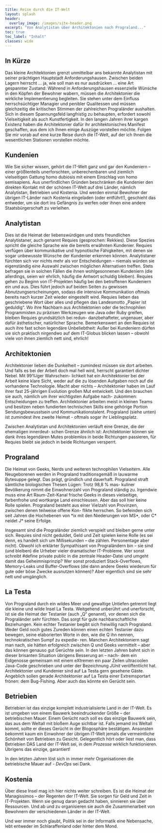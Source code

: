 ```yaml
---
title: Reise durch die IT-Welt
layout: splash
header:
  overlay_image: /images/site-header.png
excerpt: "Von Analytistan über Architektonien nach Prograland..."
toc: true
toc_label: "Inhalt"
classes: wide
---
```



## In Kürze

Das kleine Architektonien grenzt unmittelbar ans bekannte Analytistan mit seiner prächtigen Hauptstadt Anforderungshausen. Zwischen beiden Lagern herrscht ... ja, wie soll man es nur ausdrücken ... eine Art gespannter Zustand: Während in Anforderungshausen essenzielle Wünsche in den Köpfen der Bewohner wabern, müssen die Architektonier die wirkliche Implementierung begleiten. Sie stehen unter dem Einfluss herrschsüchtiger Managier und penibler Qualitessen und müssen gleichzeitig die kritischen Stimmen der zahlreichen Prograländer aushalten.
Sich in diesem Spannungsfeld langfristig zu behaupten, erfordert sowohl Vielseitigkeit als auch Kunstfertigkeit. In den langen Jahren ihrer kargen Existenz haben die Architektonier dafür ihr architektonisches Manifest geschaffen, aus dem ich Ihnen einige Auszüge
vorstellen möchte.
Folgen Sie mir vorab auf eine kurze Reise durch die IT-Welt, auf der ich Ihnen die wesentlichen Stationen vorstellen möchte.

## Kundenien
Wie Sie sicher wissen, gehört die IT-Welt ganz und gar den Kundeniern – einer größtenteils unerforschten, unberechenbaren und ziemlich vielseitigen Gattung homo dubiosis mit einem Einschlag von homo semisapiens. Aus unerfindlichen Gründen beschränken die Kundenier den direkten Kontakt mit der schönen IT-Welt auf drei Länder, nämlich Analytistan, Betriebien und Kostenia. Und werden einmal Bewohner der übrigen IT-Länder nach Kostenia eingeladen (oder entführt!), geschieht das entweder, um sie dort ins Gefängnis zu werfen oder ihnen eine andere Staatsbürgerschaft zu verleihen.

## Analytistan

Dies ist die Heimat der liebenswürdigen und stets freundlichen Analytistaner, auch genannt Requies (gesprochen: Rekkies). Diese Spezies spricht die gleiche Sprache wie die bereits erwähnten Kundenier. Requies verfügen über kommunikative und hypnotische Fähigkeiten, mit denen sie sogar unbewusste Wünsche der Kundenier erkennen können. Analytistaner fürchten sich vor nichts mehr als vor Entscheidungen – niemals würden sie eigenständig eine Auswahl zwischen möglichen Alternativen treffen. Stets befragen sie in solchen Fällen die ihnen wohlgesonnenen Kundeniern (die allerdings, seien wir ehrlich, häufig die Antwort schuldig bleiben).
Requies gehen zu Beginn von IT-Projekten häufig bei den betroffenen Kundeniern ein und aus. Dies führt jedoch auf beiden Seiten zu gewissen Abnutzungserscheinungen, sodass die intensive Kommunikation oftmals bereits nach kurzer Zeit wieder eingestellt wird.
Requies lieben das geschriebene Wort über alles und pflegen das Landesmotto „Papier ist geduldig“. Wo ihre Nachbarn aus Architektonien oder die technophilen Programmisten zu präzisen Werkzeugen wie Java oder Ruby greifen, bleiben Requies grundsätzlich bei redun- danzbehafteter, ungenauer, aber dafür ästhetischer, natürlicher Sprache.
Bemerkenswert an den Requies ist auch ihre fast schon legendäre Unbeliebtheit: Außer bei Kundeniern dürfen sie sich praktisch nirgendwo auf dem IT-Globus blicken lassen – obwohl viele von ihnen ziemlich nett sind, ehrlich!

## Architektonien

Architektonier lieben die Dunkelheit – zumindest müssen sie dort arbeiten. Und falls es bei der Arbeit doch mal hell wird, herrscht garantiert dichter Nebel. Mit 99%iger Wahrschein- lichkeit hat ein Architektonier bei der Arbeit keine klare Sicht, weder auf die zu lösenden Aufgaben noch auf die vorhandene Technologie.
Macht aber nichts – Architektonier haben im Lauf ihrer fast 25-jährigen Evolution großen Mut entwickelt. Und den brauchen sie auch, nämlich um ihrer wichtigsten Aufgabe nach- zukommen: Entscheidungen zu treffen. Architektonier arbeiten meist in kleinen Teams und besitzen neben fundierten technischen Skills eine gehörige Portion Sendungsbewusstsein und Kommunikationstalent. Prograland (siehe unten) ist
zumindest ihre zweite Heimat - oftmals sogar ihr Lieblingsplatz.

Zwischen Analytistan und Architektonien verläuft eine Grenze, die der ehemaligen innerdeut- schen Grenze ähnlich ist: Architektonier können sie dank ihres legendären Mutes problemlos in beide Richtungen passieren, für Requies bleibt sie jedoch in beide Richtungen versperrt.

## Prograland

Die Heimat von Geeks, Nerds und weiteren technophilen Vielseitern. Alle Neugeborenen werden in Prograland traditionsgemäß in lauwarme Bytesuppe gelegt. Das prägt, gründlich und dauerhaft. Prograland straft sämtliche biologischen Thesen Lügen: Trotz 98,8 % mas- kuliner Bevölkerung nimmt die Einwohnerzahl von Prograland ständig zu. Irgendwie muss eine Art Raum-Zeit-Kanal frische Geeks in dieses vielseitige, farbenfrohe und wortkarge Land einschleusen. Aber das soll hier keine Rolle spielen.
Prograland besteht aus einer Vielzahl von Provinzen, zwischen denen teilweise offene Kon- flikte herrschen. So befeinden sich seit Jahren die Hochebenen von \*ix mit den Niederungen von MS\*, oder C\* neidet J\* seine Erfolge.

Insgesamt sind die Prograländer ziemlich verspielt und bleiben gerne unter sich. Requies sind nicht geduldet, Geld und Zeit spielen keine Rolle (es sei denn, es handelt sich um Millisekunden – die zählen. Personentage aber nicht).
Obwohl ich erklärter Sympathisant von Prograländern bin – sie sind (und bleiben) die Urheber vieler dramatischer IT-Probleme. Wer sonst schreibt #define private public in die zentrale Header-Datei und umgeht damit das Geheimnisprinzip? Wer sonst produziert Stack-Overflows, Memory-Leaks und Buffer-Overflows (die dann andere Geeks wiederum für gute oder böse Zwecke ausnutzen können)? Aber eigentlich sind sie sehr nett und umgänglich.

## La Testa
Von Prograland durch ein wildes Meer und gewaltige Untiefen getrennt liegt die kleine und wilde Insel La Testa. Weitgehend unberührt und unerforscht, ist sie die Heimat der Testanier (auch „Q“ genannt), vor denen sich die Prograländer sehr fürchten. Das sorgt für gute nachbarschaftliche Beziehungen. Kein echter Testanier begibt sich freiwillig nach Prograland. Weder Geld noch gutes Zureden können einen echten Testanier dazu bewegen, seine elaborierten Worte in den, wie die Q ihn nennen, technokratischen Sumpf zu expedie- ren. Manchen Architektoniern sagt man nach, sie hätten erfolgreich zwischen Q und Geeks vermittelt – aber das können genauso gut Gerüchte sein.
In den letzten Jahren bahnt sich in dieser brisanten Situation übrigens Besserung an – nach- dem ein Eidgenosse gemeinsam mit einem eXtremen ein paar Zeilen ultracoolen Java-Code geschrieben und unter der Bezeichnung _JUnit_ veröffentlicht hat.
Architektonier und Kundenier sind auf La Testa gern gesehene Gäste. Angeblich sollen gerade Architektonier auf La Testa einer Extremsportart frönen: dem Bug-Fishing. Aber auch das könnte ein Gerücht sein.

## Betriebien
Betriebien ist das einzige komplett industrialisierte Land in der IT-Welt. Es ist umgeben von einem Bauwerk beeindruckender Größe – der betriebischen Mauer. Einem Gerücht nach soll es das einzige Bauwerk sein, das aus dem Weltall mit bloßem Auge sichtbar ist. Falls jemand ins Weltall kommt, sollte er dieses Gerücht in der Blogosphäre bestätigen. Ansonsten bekommt kaum ein Einwohner der übrigen IT-Welt jemals die vermeintliche Schönheit von Betriebien zu Gesicht.
Gelegentlich hört oder liest man, dass Betriebien DAS Land der IT-Welt sei, in dem _Prozesse_ wirklich funktionieren. Übrigens das einzige, garantiert!

In den letzten Jahren löst sich in immer mehr Organisationen die betriebische Mauer
auf - _DevOps_ sei Dank.

## Kostenia

Über diese Insel mag ich hier nichts weiter schreiben. Es ist die Heimat der Managissimos – der Regenten der IT-Welt. Sie sorgen für Geld und Zeit in IT-Projekten. Wenn sie genug daran gedacht haben, sinnieren sie über Ressourcen. Und ab und zu organisieren sie auch die Zusammenarbeit von Bewohnern der verschiedenen Länder in der IT-Welt.

Und wer immer noch glaubt, Politik sei in der Informatik eine Nebensache, lebt
entweder im Schlaraffenland oder hinter dem Mond.
